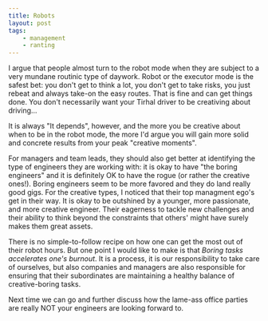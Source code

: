 ```yaml
---
title: Robots
layout: post
tags:
    - management
    - ranting
---
```


I argue that people almost turn to the robot mode when they are subject to a very mundane routinic type of daywork. Robot or the executor mode is the safest bet: you don't get to think a lot, you don't get to take risks, you just rebeat and always take-on the easy routes. That is fine and can get things done. You don't necessarily want your Tirhal driver to be creativing about driving...

It is always "It depends", however, and the more you be creative about when to be in the robot mode, the more I'd argue you will gain more solid and concrete results from your peak "creative moments". 

For managers and team leads, they should also get better at identifying the type of engineers they are working with: it is okay to have "the boring engineers" and it is definitely OK to have the rogue (or rather the creative ones!). Boring engineers seem to be more favored and they do land really good gigs. For the creative types, I noticed that their top managment ego's get in their way. It is okay to be outshined by a younger, more passionate, and more creative engineer. Their eagerness to tackle new challenges and their ability to think beyond the constraints that others' might have surely makes them great assets.

There is no simple-to-follow recipe on how one can get the most out of their robot hours. But one point I would like to make is that _Boring tasks accelerates one's burnout_. It is a process, it is our responsibility to take care of ourselves, but also companies and managers are also responsible for ensuring that their subordinates are maintaining a healthy balance of creative-boring tasks.

Next time we can go and further discuss how the lame-ass office parties are really NOT your engineers are looking forward to.